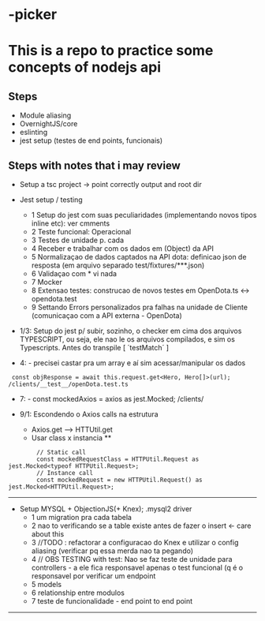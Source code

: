 # -picker

# This is a repo to practice some concepts of nodejs api

## Steps
- Module aliasing 
- OvernightJS/core
- eslinting
- jest setup (testes de end points, funcionais)





## Steps with notes that i may review
- Setup a tsc project 
    -> point correctly output and root dir

- Jest setup / testing
  - 1  Setup do jest com suas peculiaridades (implementando novos tipos inline etc): ver cmments
  - 2  Teste funcional: Operacional 
  - 3  Testes de unidade p. cada 
  - 4  Receber e trabalhar com os dados em (Object) da  API
  - 5  Normalizaçao de dados captados na API dota: definicao json de resposta (em arquivo separado test/fixtures/***.json) 
  - 6  Validaçao com <Partial>  * vi nada
  - 7  Mocker 
  - 8  Extensao testes: construcao de novos testes em OpenDota.ts <-> opendota.test
  - 9  Settando Errors personalizados pra falhas na unidade de Cliente (comunicaçao com a API externa - OpenDota)


* 1/3: Setup do jest p/ subir, sozinho, o checker em cima dos arquivos TYPESCRIPT, ou seja, ele nao le os arquivos compilados, e sim os Typescripts. Antes do transpile [ ´testMatch´  ] 

 * 4: - precisei castar pra um array e aí sim acessar/manipular os dados
>
     const objResponse = await this.request.get<Hero, Hero[]>(url); /clients/__test__/openDota.test.ts

* 7: 
        - const mockedAxios = axios as jest.Mocked<typeof axios>; /clients/

* 9/1: Escondendo o Axios calls na estrutura
    * Axios.get --> HTTUtil.get
    * Usar class x instancia **    
> 
            // Static call
            const mockedRequestClass = HTTPUtil.Request as jest.Mocked<typeof HTTPUtil.Request>;
            // Instance call
            const mockedRequest = new HTTPUtil.Request() as jest.Mocked<HTTPUtil.Request>;


------
- Setup MYSQL + ObjectionJS(+ Knex);
.mysql2 driver
  - 1 um migration pra cada tabela 
  - 2 nao to verificando se a table existe antes de fazer o insert <- care about this
  - 3 //TODO : refactorar a configuracao do Knex e utilizar o config aliasing (verificar pq essa merda nao ta pegando)
  - 4 // OBS  TESTING with test: Nao se faz teste de unidade para controllers - a ele fica responsavel apenas o test funcional (q é o responsavel por verificar um endpoint
  - 5 models
  - 6 relationship entre modulos
  - 7 teste de funcionalidade - end point to end point

------


